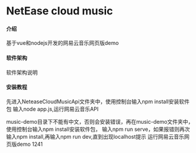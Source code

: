 # NetEase cloud music

#### 介绍
基于vue和nodejs开发的网易云音乐网页版demo

#### 软件架构
软件架构说明


#### 安装教程

先进入NeteaseCloudMusicApi文件夹中，使用控制台输入npm install安装软件包
输入node app.js,运行网易云音乐API

music-demo目录下不能有中文，否则会安装错误，再在music-demo文件夹中，使用控制台输入npm install安装软件包，
输入npm run serve，如果报错则再次输入npm install,再输入npm run dev,直到出现localhost提示
运行网易云音乐网页版demo
1241
